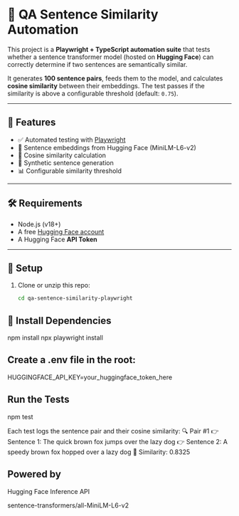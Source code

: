 # 🧪 QA Sentence Similarity Automation

This project is a **Playwright + TypeScript automation suite** that tests whether a sentence transformer model (hosted on **Hugging Face**) can correctly determine if two sentences are semantically similar.

It generates **100 sentence pairs**, feeds them to the model, and calculates **cosine similarity** between their embeddings. The test passes if the similarity is above a configurable threshold (default: `0.75`).

---

## 🚀 Features

- ✅ Automated testing with [Playwright](https://playwright.dev/)
- 🤖 Sentence embeddings from Hugging Face (MiniLM-L6-v2)
- 🧠 Cosine similarity calculation
- 🔁 Synthetic sentence generation
- 📊 Configurable similarity threshold

---

## 🛠 Requirements

- Node.js (v18+)
- A free [Hugging Face account](https://huggingface.co)
- A Hugging Face **API Token**

---

## 🔧 Setup

1. Clone or unzip this repo:
   ```bash
   cd qa-sentence-similarity-playwright

## 🔧 Install Dependencies 

npm install
npx playwright install

## Create a .env file in the root:
HUGGINGFACE_API_KEY=your_huggingface_token_here

## Run the Tests
npm test

Each test logs the sentence pair and their cosine similarity:
🔍 Pair #1
   👉 Sentence 1: The quick brown fox jumps over the lazy dog
   👉 Sentence 2: A speedy brown fox hopped over a lazy dog
   📏 Similarity: 0.8325

## Powered by

Hugging Face Inference API

sentence-transformers/all-MiniLM-L6-v2

